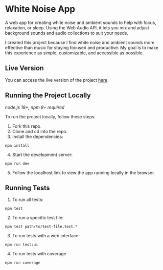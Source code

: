 # White Noise App

A web app for creating white noise and ambient sounds to help with focus, relaxation, or sleep. Using the Web Audio API, it lets you mix and adjust background sounds and audio collections to suit your needs.

I created this project because I find white noise and ambient sounds more effective than music for staying focused and productive. My goal is to make this experience as simple, customizable, and accessible as possible.

## Live Version

You can access the live version of the project [here](https://alexglan.github.io/white-noise-app/).

## Running the Project Locally
*node.js 18+, npm 8+ required*

To run the project locally, follow these steps:
1. Fork this repo.
2. Clone and cd into the repo.
3. Install the dependencies:
```
npm install
```
4. Start the development server:
```
npm run dev
```
5. Follow the localhost link to view the app running locally in the browser.

## Running Tests

1. To run all tests:
```
npm test
```
2. To run a specific test file:
```
npm test path/to/test-file.test.*
```

3. To run tests with a web interface:
```
npm run test:ui
```
4. To run tests with coverage
```
npm run coverage
```
